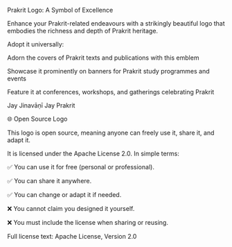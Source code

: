 Prakrit Logo: A Symbol of Excellence

Enhance your Prakrit-related endeavours with a strikingly beautiful logo that embodies the richness and depth of Prakrit heritage.

Adopt it universally:

Adorn the covers of Prakrit texts and publications with this emblem

Showcase it prominently on banners for Prakrit study programmes and events

Feature it at conferences, workshops, and gatherings celebrating Prakrit

Jay Jinavāṇī Jay Prakrit

🌐 Open Source Logo

This logo is open source, meaning anyone can freely use it, share it, and adapt it.

It is licensed under the Apache License 2.0.
In simple terms:

✅ You can use it for free (personal or professional).

✅ You can share it anywhere.

✅ You can change or adapt it if needed.

❌ You cannot claim you designed it yourself.

❌ You must include the license when sharing or reusing.

Full license text: Apache License, Version 2.0
